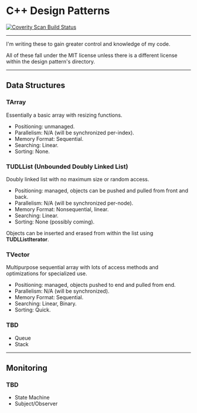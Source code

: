 # C++ Design Patterns

<a href="https://scan.coverity.com/projects/trevorkerney-cpp-design-patterns">
  <img alt="Coverity Scan Build Status"
       src="https://scan.coverity.com/projects/23919/badge.svg"/>
</a>

---

I'm writing these to gain greater control and knowledge of my code.

All of these fall under the MIT license unless there is a different license within the design pattern's directory.

---
## Data Structures

### TArray
Essentially a basic array with resizing functions.

- Positioning: unmanaged.
- Parallelism: N/A (will be synchronized per-index).
- Memory Format: Sequential.
- Searching: Linear.
- Sorting: None.

### TUDLList (Unbounded Doubly Linked List)
Doubly linked list with no maximum size or random access.

- Positioning: managed, objects can be pushed and pulled from front and back.
- Parallelism: N/A (will be synchronized per-node).
- Memory Format: Nonsequential, linear.
- Searching: Linear.
- Sorting: None (possibly coming).

Objects can be inserted and erased from within the list using **TUDLListIterator**.

### TVector
Multipurpose sequential array with lots of access methods and optimizations for specialized use.

- Positioning: managed, objects pushed to end and pulled from end.
- Parallelism: N/A (will be synchronized).
- Memory Format: Sequential.
- Searching: Linear, Binary.
- Sorting: Quick.

### TBD
- Queue
- Stack

---
## Monitoring

### TBD
- State Machine
- Subject/Observer

